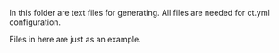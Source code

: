 In this folder are text files for generating.
All files are needed for ct.yml configuration.

Files in here are just as an example.
